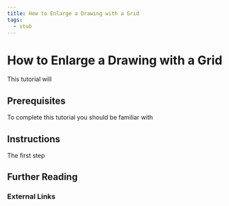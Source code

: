 ```yaml
---
title: How to Enlarge a Drawing with a Grid
tags:
  - stub
---
```


# How to Enlarge a Drawing with a Grid

This tutorial will

## Prerequisites

To complete this tutorial you should be familiar with

## Instructions

The first step

## Further Reading

### External Links
